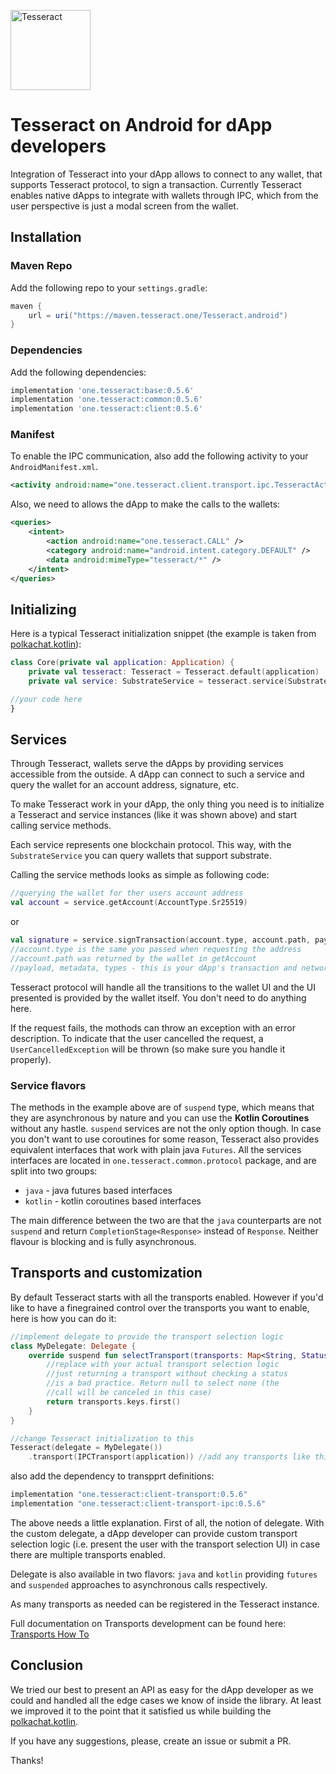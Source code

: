 <p align="left">
	<a href="http://tesseract.one/">
		<img alt="Tesseract" src ="./.github/logo-horiz.svg" height=128/>
	</a>
</p>

# Tesseract on Android for dApp developers

Integration of Tesseract into your dApp allows to connect to any wallet, that supports Tesseract protocol, to sign a transaction. Currently Tesseract enables native dApps to integrate with wallets through IPC, which from the user perspective is just a modal screen from the wallet.

## Installation

### Maven Repo

Add the following repo to your `settings.gradle`:

```groovy
maven {
    url = uri("https://maven.tesseract.one/Tesseract.android")
}
```

### Dependencies

Add the following dependencies:

```groovy
implementation 'one.tesseract:base:0.5.6'
implementation 'one.tesseract:common:0.5.6'
implementation 'one.tesseract:client:0.5.6'
```

### Manifest

To enable the IPC communication, also add the following activity to your `AndroidManifest.xml`.

```xml
<activity android:name="one.tesseract.client.transport.ipc.TesseractActivity" android:exported="false" android:label="Tesseract"></activity>
```

Also, we need to allows the dApp to make the calls to the wallets:

```xml
<queries>
    <intent>
        <action android:name="one.tesseract.CALL" />
        <category android:name="android.intent.category.DEFAULT" />
        <data android:mimeType="tesseract/*" />
    </intent>
</queries>
```

## Initializing

Here is a typical Tesseract initialization snippet (the example is taken from [polkachat.kotlin](https://github.com/tesseract-one/polkachat.kotlin)):

```kotlin
class Core(private val application: Application) {
    private val tesseract: Tesseract = Tesseract.default(application)
    private val service: SubstrateService = tesseract.service(SubstrateService::class)

//your code here
}
```

## Services

Through Tesseract, wallets serve the dApps by providing services accessible from the outside. A dApp can connect to such a service and query the wallet for an account address, signature, etc.

To make Tesseract work in your dApp, the only thing you need is to initialize a Tesseract and service instances (like it was shown above) and start calling service methods.

Each service represents one blockchain protocol. This way, with the `SubstrateService` you can query wallets that support substrate.

Calling the service methods looks as simple as following code:

```kotlin
//querying the wallet for ther users account address
val account = service.getAccount(AccountType.Sr25519)
```

or

```kotlin
val signature = service.signTransaction(account.type, account.path, payload, metadata, types)
//account.type is the same you passed when requesting the address
//account.path was returned by the wallet in getAccount
//payload, metadata, types - this is your dApp's transaction and network data (see polkachat.kotlin for an example)
```

Tesseract protocol will handle all the transitions to the wallet UI and the UI presented is provided by the wallet itself. You don't need to do anything here.

If the request fails, the mothods can throw an exception with an error description. To indicate that the user cancelled the request, a `UserCancelledException` will be thrown (so make sure you handle it properly).

### Service flavors

The methods in the example above are of `suspend` type, which means that they are asynchronous by nature and you can use the **Kotlin Coroutines** without any hastle. `suspend` services are not the only option though. In case you don't want to use coroutines for some reason, Tesseract also provides equivalent interfaces that work with plain java `Futures`. All the services interfaces are located in `one.tesseract.common.protocol` package, and are split into two groups:

* `java` - java futures based interfaces
* `kotlin` - kotlin coroutines based interfaces

The main difference between the two are that the `java` counterparts are not `suspend` and return `CompletionStage<Response>` instead of `Response`. Neither flavour is blocking and is fully asynchronous.

## Transports and customization

By default Tesseract starts with all the transports enabled. However if you'd like to have a finegrained control over the transports you want to enable, here is how you can do it:

```kotlin
//implement delegate to provide the transport selection logic
class MyDelegate: Delegate {
    override suspend fun selectTransport(transports: Map<String, Status>): String? {
        //replace with your actual transport selection logic
        //just returning a transport without checking a status
        //is a bad practice. Return null to select none (the
        //call will be canceled in this case)
        return transports.keys.first()
    }
}

//change Tesseract initialization to this
Tesseract(delegate = MyDelegate())
    .transport(IPCTransport(application)) //add any transports like this - can be called multiple times
```

also add the dependency to transpprt definitions:

```groovy
implementation "one.tesseract:client-transport:0.5.6"
implementation "one.tesseract:client-transport-ipc:0.5.6"
```

The above needs a little explanation. First of all, the notion of delegate. With the custom delegate, a dApp developer can provide custom transport selection logic (i.e. present the user with the transport selection UI) in case there are multiple transports enabled.

Delegate is also available in two flavors: `java` and `kotlin` providing `futures` and `suspended` approaches to asynchronous calls respectively.

As many transports as needed can be registered in the Tesseract instance.

Full documentation on Transports development can be found here: [Transports How To](./TRANSPORTS.MD)

## Conclusion

We tried our best to present an API as easy for the dApp developer as we could and handled all the edge cases we know of inside the library. At least we improved it to the point that it satisfied us while building the [polkachat.kotlin](https://github.com/tesseract-one/polkachat.kotlin).

If you have any suggestions, please, create an issue or submit a PR.

Thanks!
